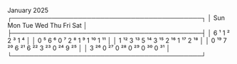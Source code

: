 January 2025
┌───────────────────────────────────────────┐
│   Sun   Mon   Tue   Wed   Thu   Fri   Sat │
├───────────────────────────────────────────┤
│                     6 ¹   1 ²   2 ³   1 ⁴ │
│   0 ⁵   6 ⁶   0 ⁷   2 ⁸   1 ⁹  1 ¹⁰  1 ¹¹ │
│  1 ¹²  3 ¹³  5 ¹⁴  3 ¹⁵  2 ¹⁶  1 ¹⁷  2 ¹⁸ │
│  0 ¹⁹  7 ²⁰  6 ²¹  6 ²²  3 ²³  0 ²⁴  9 ²⁵ │
│  3 ²⁶  0 ²⁷  0 ²⁸  0 ²⁹  0 ³⁰  0 ³¹       │
└───────────────────────────────────────────┘